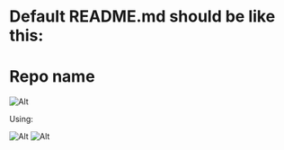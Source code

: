 # Default README.md should be like this:

# Repo name 
![Alt](https://repobeats.axiom.co/api/embed/eb3d3555fc9be81d55ecb6e54b78a57c544cf67a.svg "Analytics image")

Using:

![Alt](https://img.shields.io/badge/Markdown-000000?style=for-the-badge&logo=markdown&logoColor=white "Markdown")
![Alt](https://img.shields.io/badge/GitHub-100000?style=for-the-badge&logo=github&logoColor=white "Github")
